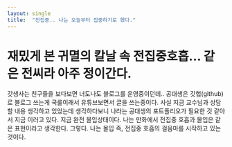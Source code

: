 ```yaml
---
layout: single
title:  "전집중.. 나는 오늘부터 집중하기로 했다."
---
```


# 재밌게 본 귀멸의 칼날 속 전집중호흡... 같은 전씨라 아주 정이간다.

갓생사는 친구들을 보다보면 너도나도 블로그를 운영중이던데.. 
공대생은 깃헙(github)로 블로그 쓰는게 국룰이래서 유튜브보면서 글을 쓰는중이다. 
사실 지금 교수님과 상담할 내용 생각하고 있었는데 생각하다보니 
나라는 공대생의 포트폴리오가 필요한 것 같아서 지금 이러고 있다. 
지금 완전 몰입상태이다. 나는 만화에서 전집중 호흡과 몰입은 같은 표현이라고 생각한다. 
그렇다. 나는 몰입 즉, 전집중 호흡의 걸음마를 시작하고 있는 것이다. 
